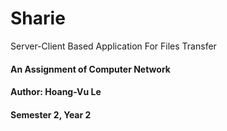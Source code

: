 # Sharie
Server-Client Based Application For Files Transfer

#### An Assignment of Computer Network

#### Author: Hoang-Vu Le

#### Semester 2, Year 2
